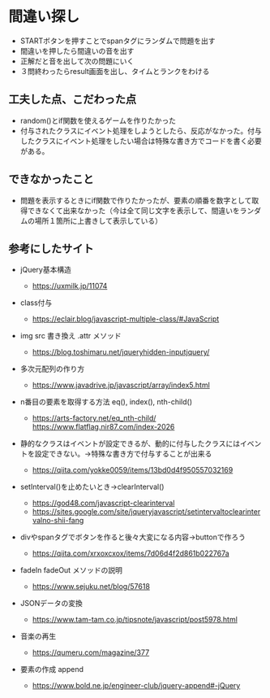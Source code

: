 # 間違い探し
- STARTボタンを押すことでspanタグにランダムで問題を出す
- 間違いを押したら間違いの音を出す
- 正解だと音を出して次の問題にいく
- ３問終わったらresult画面を出し、タイムとランクをわける

## 工夫した点、こだわった点
- random()とif関数を使えるゲームを作りたかった
- 付与されたクラスにイベント処理をしようとしたら、反応がなかった。付与したクラスにイベント処理をしたい場合は特殊な書き方でコードを書く必要がある。

## できなかったこと
- 問題を表示するときにif関数で作りたかったが、要素の順番を数字として取得できなくて出来なかった（今は全て同じ文字を表示して、間違いをランダムの場所１箇所に上書きして表示している）

## 参考にしたサイト
- jQuery基本構造  
  - https://uxmilk.jp/11074

- class付与 
  - https://eclair.blog/javascript-multiple-class/#JavaScript

- img src 書き換え .attr メソッド 
  - https://blog.toshimaru.net/jqueryhidden-inputjquery/

- 多次元配列の作り方
  - https://www.javadrive.jp/javascript/array/index5.html

- n番目の要素を取得する方法  eq(), index(), nth-child()
  - https://arts-factory.net/eq_nth-child/
  https://www.flatflag.nir87.com/index-2026

- 静的なクラスはイベントが設定できるが、動的に付与したクラスにはイベントを設定できない。→特殊な書き方で付与することが出来る
  - https://qiita.com/yokke0059/items/13bd0d4f950557032169

- setInterval()を止めたいとき→clearInterval()
  - https://god48.com/javascript-clearinterval 
  - https://sites.google.com/site/jqueryjavascript/setintervaltoclearintervalno-shii-fang

- divやspanタグでボタンを作ると後々大変になる内容→buttonで作ろう
  - https://qiita.com/xrxoxcxox/items/7d06d4f2d861b022767a

- fadeIn fadeOut メソッドの説明
  - https://www.sejuku.net/blog/57618

- JSONデータの変換
  - https://www.tam-tam.co.jp/tipsnote/javascript/post5978.html

- 音楽の再生
  - https://qumeru.com/magazine/377

- 要素の作成 append
  - https://www.bold.ne.jp/engineer-club/jquery-append#-jQuery